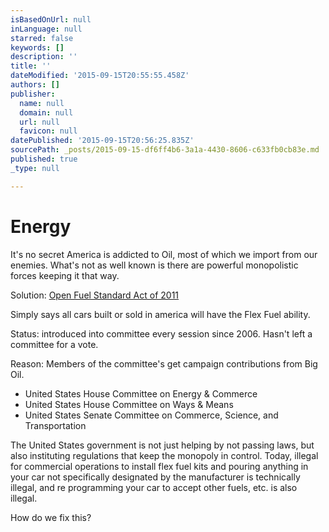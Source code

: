 ```yaml
---
isBasedOnUrl: null
inLanguage: null
starred: false
keywords: []
description: ''
title: ''
dateModified: '2015-09-15T20:55:55.458Z'
authors: []
publisher:
  name: null
  domain: null
  url: null
  favicon: null
datePublished: '2015-09-15T20:56:25.835Z'
sourcePath: _posts/2015-09-15-df6ff4b6-3a1a-4430-8606-c633fb0cb83e.md
published: true
_type: null

---
```

# Energy

It's no secret America is addicted to Oil, most of which we import from our enemies. What's not as well known is there are powerful monopolistic forces keeping it that way.

Solution: [Open Fuel Standard Act of 2011][0]

Simply says all cars built or sold in america will have the Flex Fuel ability. 

Status: introduced into committee every session since 2006\. Hasn't left a committee for a vote. 

Reason: Members of the committee's get campaign contributions from Big Oil.

* United States House Committee on Energy & Commerce 
* United States House Committee on Ways & Means 
* United States Senate Committee on Commerce, Science, and Transportation 

The United States government is not just helping by not passing laws, but also instituting regulations that keep the monopoly in control. Today, illegal for commercial operations to install flex fuel kits and pouring anything in your car not specifically designated by the manufacturer is technically illegal, and re programming your car to accept other fuels, etc. is also illegal.

How do we fix this? 

[0]: https://en.wikipedia.org/wiki/Open_Fuel_Standard_Act_of_2011